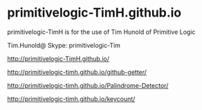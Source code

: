 # primitivelogic-TimH.github.io
primitivelogic-TimH is for the use of Tim Hunold of Primitive Logic

Tim.Hunold@
Skype: primitivelogic-Tim

http://primitivelogic-TimH.github.io/

http://primitivelogic-timh.github.io/github-getter/

http://primitivelogic-timh.github.io/Palindrome-Detector/ 

http://primitivelogic-timh.github.io/keycount/ 
